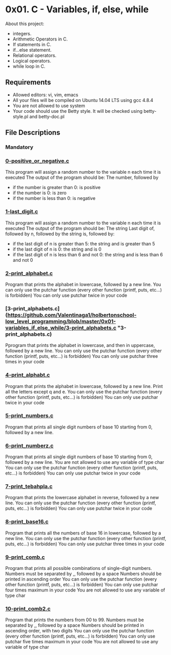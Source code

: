 # 0x01. C - Variables, if, else, while

About this project:

- integers.
- Arithmetic Operators in C.
- If statements in C.
- if…else statement.
- Relational operators.
- Logical operators.
- while loop in C.

## Requirements
- Allowed editors: vi, vim, emacs
- All your files will be compiled on Ubuntu 14.04 LTS using gcc 4.8.4
- You are not allowed to use system
- Your code should use the Betty style. It will be checked using betty-style.pl and betty-doc.pl

## File Descriptions

### Mandatory

### [0-positive_or_negative.c](https://github.com/Valentinaga1/holbertonschool-low_level_programming/blob/master/0x01-variables_if_else_while/0-positive_or_negative.c "0. Positive anything is better than negative nothing")
This program will assign a random number to the variable n each time it is executed
The output of the program should be:
The number, followed by
- if the number is greater than 0: is positive
- if the number is 0: is zero
- if the number is less than 0: is negative

### [1-last_digit.c](https://github.com/Valentinaga1/holbertonschool-low_level_programming/blob/master/0x01-variables_if_else_while/1-last_digit.c "1. The last digit")
This program will assign a random number to the variable n each time it is executed
The output of the program should be:
The string Last digit of, followed by n, followed by the string is, followed by:
- if the last digit of n is greater than 5: the string and is greater than 5
- if the last digit of n is 0: the string and is 0
- if the last digit of n is less than 6 and not 0: the string and is less than 6 and not 0

### [2-print_alphabet.c](https://github.com/Valentinaga1/holbertonschool-low_level_programming/blob/master/0x01-variables_if_else_while/2-print_alphabet.c "2-print_alphabet.c")
Program that prints the alphabet in lowercase, followed by a new line.
You can only use the putchar function (every other function (printf, puts, etc…) is forbidden)
You can only use putchar twice in your code

### [3-print_alphabets.c](https://github.com/Valentinaga1/holbertonschool-low_level_programming/blob/master/0x01-variables_if_else_while/3-print_alphabets.c "3-print_alphabets.c)
Pprogram that prints the alphabet in lowercase, and then in uppercase, followed by a new line.
You can only use the putchar function (every other function (printf, puts, etc…) is forbidden)
You can only use putchar three times in your code

### [4-print_alphabt.c](https://github.com/Valentinaga1/holbertonschool-low_level_programming/blob/master/0x01-variables_if_else_while/4-print_alphabt.c "4-print_alphabt.c")
Program that prints the alphabet in lowercase, followed by a new line.
Print all the letters except q and e.
You can only use the putchar function (every other function (printf, puts, etc…) is forbidden)
You can only use putchar twice in your code

### [5-print_numbers.c](https://github.com/Valentinaga1/holbertonschool-low_level_programming/blob/master/0x01-variables_if_else_while/5-print_numbers.c "5-print_numbers.c")
Program that prints all single digit numbers of base 10 starting from 0, followed by a new line.

### [6-print_numberz.c](https://github.com/Valentinaga1/holbertonschool-low_level_programming/blob/master/0x01-variables_if_else_while/6-print_numberz.c "6-print_numberz.c")
Program that prints all single digit numbers of base 10 starting from 0, followed by a new line.
You are not allowed to use any variable of type char
You can only use the putchar function (every other function (printf, puts, etc…) is forbidden)
You can only use putchar twice in your code

### [7-print_tebahpla.c](https://github.com/Valentinaga1/holbertonschool-low_level_programming/blob/master/0x01-variables_if_else_while/7-print_tebahpla.c "7-print_tebahpla.c")
Program that prints the lowercase alphabet in reverse, followed by a new line.
You can only use the putchar function (every other function (printf, puts, etc…) is forbidden)
You can only use putchar twice in your code

### [8-print_base16.c](https://github.com/Valentinaga1/holbertonschool-low_level_programming/blob/master/0x01-variables_if_else_while/8-print_base16.c "8-print_base16.c")
Program that prints all the numbers of base 16 in lowercase, followed by a new line.
You can only use the putchar function (every other function (printf, puts, etc…) is forbidden)
You can only use putchar three times in your code

### [9-print_comb.c](https://github.com/Valentinaga1/holbertonschool-low_level_programming/blob/master/0x01-variables_if_else_while/9-print_comb.c "9-print_comb.c")
Program that prints all possible combinations of single-digit numbers.
Numbers must be separated by ,, followed by a space
Numbers should be printed in ascending order
You can only use the putchar function (every other function (printf, puts, etc…) is forbidden)
You can only use putchar four times maximum in your code
You are not allowed to use any variable of type char

### [10-print_comb2.c](https://github.com/Valentinaga1/holbertonschool-low_level_programming/blob/master/0x01-variables_if_else_while/10-print_comb2.c "10-print_comb2.c")
Program that prints the numbers from 00 to 99.
Numbers must be separated by ,, followed by a space
Numbers should be printed in ascending order, with two digits
You can only use the putchar function (every other function (printf, puts, etc…) is forbidden)
You can only use putchar five times maximum in your code
You are not allowed to use any variable of type char

